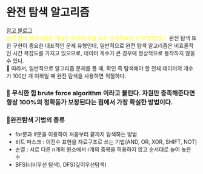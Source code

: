 # 완전 탐색 알고리즘

[참고 블로그](https://velog.io/@sungjun-jin/완전탐색)<br>
<span style="color:yellow">완전 탐색 알고리즘은 가능한 경우의 수를 모두 검사해보는 탐색 방법이다.</span>
완전 탐색 또한 구현이 중요한 대표적인 문제 유형인데, 일반적으로 완전 탐색 알고리즘은 비효율적인 시간 복잡도를 가지고 있으므로, 데이터 개수가 큰 경우에 정상적으로 동작하지 않을 수 있다.<br> 📎 따라서, 일반적으로 알고리즘 문제를 풀 때, 확인 즉 탐색해야 할 전체 데이터의 개수가 100만 개 이하일 때 완전 탐색을 사용하면 적절하다.

### 📌 무식한 힘 brute force algorithm 이라고 불린다. 자원만 충족해준다면 항상 100%의 정확돋가 보장된다는 점에서 가장 확실한 방법이다.

### 📌완전탐색 기법의 종류

- for문과 if문을 이용하여 처음부터 끝까지 탐색하는 방법
- 비트 마스크 : 이진수 표현을 자료구조로 쓰는 기법(AND, OR, XOR, SHIFT, NOT)
- 순열 : 서로 다른 n개의 원소에서 r개의 중복을 허용하지 않고 순서대로 늘어 놓은 수
- BFS(너비우선 탐색), DFS(깊이우선탐색)
